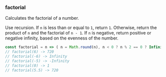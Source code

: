 ### factorial

Calculates the factorial of a number.

Use recursion.
If `n` is less than or equal to `1`, return `1`.
Otherwise, return the product of `n` and the factorial of `n - 1`.
If `n` is negative, return positive or negative infinity, based on the evenness of the number.

```js
const factorial = n => ( n = Math.round(n), n < 0 ? n % 2 == 0 ? Infinity : -Infinity : n == 0 ? 1 :  n * factorial(n-1) )
// factorial(6) -> 720
// factorial(-6) -> Infinity
// factorial(-5) -> -Infinity
// factorial(0) -> 1
// factorial(5.5) -> 720
```
